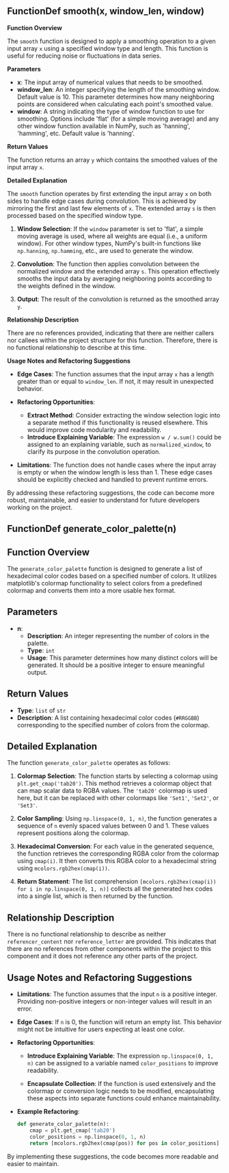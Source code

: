 ## FunctionDef smooth(x, window_len, window)
**Function Overview**

The `smooth` function is designed to apply a smoothing operation to a given input array `x` using a specified window type and length. This function is useful for reducing noise or fluctuations in data series.

**Parameters**

- **x**: The input array of numerical values that needs to be smoothed.
- **window_len**: An integer specifying the length of the smoothing window. Default value is 10. This parameter determines how many neighboring points are considered when calculating each point's smoothed value.
- **window**: A string indicating the type of window function to use for smoothing. Options include 'flat' (for a simple moving average) and any other window function available in NumPy, such as 'hanning', 'hamming', etc. Default value is 'hanning'.

**Return Values**

The function returns an array `y` which contains the smoothed values of the input array `x`.

**Detailed Explanation**

The `smooth` function operates by first extending the input array `x` on both sides to handle edge cases during convolution. This is achieved by mirroring the first and last few elements of `x`. The extended array `s` is then processed based on the specified window type.

1. **Window Selection**: If the `window` parameter is set to 'flat', a simple moving average is used, where all weights are equal (i.e., a uniform window). For other window types, NumPy's built-in functions like `np.hanning`, `np.hamming`, etc., are used to generate the window.

2. **Convolution**: The function then applies convolution between the normalized window and the extended array `s`. This operation effectively smooths the input data by averaging neighboring points according to the weights defined in the window.

3. **Output**: The result of the convolution is returned as the smoothed array `y`.

**Relationship Description**

There are no references provided, indicating that there are neither callers nor callees within the project structure for this function. Therefore, there is no functional relationship to describe at this time.

**Usage Notes and Refactoring Suggestions**

- **Edge Cases**: The function assumes that the input array `x` has a length greater than or equal to `window_len`. If not, it may result in unexpected behavior.
  
- **Refactoring Opportunities**:
  - **Extract Method**: Consider extracting the window selection logic into a separate method if this functionality is reused elsewhere. This would improve code modularity and readability.
  - **Introduce Explaining Variable**: The expression `w / w.sum()` could be assigned to an explaining variable, such as `normalized_window`, to clarify its purpose in the convolution operation.
  
- **Limitations**: The function does not handle cases where the input array is empty or when the window length is less than 1. These edge cases should be explicitly checked and handled to prevent runtime errors.

By addressing these refactoring suggestions, the code can become more robust, maintainable, and easier to understand for future developers working on the project.
## FunctionDef generate_color_palette(n)
## Function Overview

The `generate_color_palette` function is designed to generate a list of hexadecimal color codes based on a specified number of colors. It utilizes matplotlib's colormap functionality to select colors from a predefined colormap and converts them into a more usable hex format.

## Parameters

- **n**: 
  - **Description**: An integer representing the number of colors in the palette.
  - **Type**: `int`
  - **Usage**: This parameter determines how many distinct colors will be generated. It should be a positive integer to ensure meaningful output.

## Return Values

- **Type**: `list` of `str`
- **Description**: A list containing hexadecimal color codes (`#RRGGBB`) corresponding to the specified number of colors from the colormap.

## Detailed Explanation

The function `generate_color_palette` operates as follows:

1. **Colormap Selection**: The function starts by selecting a colormap using `plt.get_cmap('tab20')`. This method retrieves a colormap object that can map scalar data to RGBA values. The `'tab20'` colormap is used here, but it can be replaced with other colormaps like `'Set1'`, `'Set2'`, or `'Set3'`.

2. **Color Sampling**: Using `np.linspace(0, 1, n)`, the function generates a sequence of `n` evenly spaced values between 0 and 1. These values represent positions along the colormap.

3. **Hexadecimal Conversion**: For each value in the generated sequence, the function retrieves the corresponding RGBA color from the colormap using `cmap(i)`. It then converts this RGBA color to a hexadecimal string using `mcolors.rgb2hex(cmap(i))`.

4. **Return Statement**: The list comprehension `[mcolors.rgb2hex(cmap(i)) for i in np.linspace(0, 1, n)]` collects all the generated hex codes into a single list, which is then returned by the function.

## Relationship Description

There is no functional relationship to describe as neither `referencer_content` nor `reference_letter` are provided. This indicates that there are no references from other components within the project to this component and it does not reference any other parts of the project.

## Usage Notes and Refactoring Suggestions

- **Limitations**: The function assumes that the input `n` is a positive integer. Providing non-positive integers or non-integer values will result in an error.
  
- **Edge Cases**: If `n` is 0, the function will return an empty list. This behavior might not be intuitive for users expecting at least one color.

- **Refactoring Opportunities**:
  - **Introduce Explaining Variable**: The expression `np.linspace(0, 1, n)` can be assigned to a variable named `color_positions` to improve readability.
  
  - **Encapsulate Collection**: If the function is used extensively and the colormap or conversion logic needs to be modified, encapsulating these aspects into separate functions could enhance maintainability.

- **Example Refactoring**:
  
  ```python
  def generate_color_palette(n):
      cmap = plt.get_cmap('tab20')
      color_positions = np.linspace(0, 1, n)
      return [mcolors.rgb2hex(cmap(pos)) for pos in color_positions]
  ```

By implementing these suggestions, the code becomes more readable and easier to maintain.
